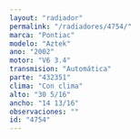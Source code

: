 ```yaml
---
layout: "radiador"
permalink: "/radiadores/4754/"
marca: "Pontiac"
modelo: "Aztek"
ano: "2002"
motor: "V6 3.4"
transmision: "Automática"
parte: "432351"
clima: "Con clima"
alto: "30 5/16"
ancho: "14 13/16"
observaciones: ""
id: "4754"
---
```


